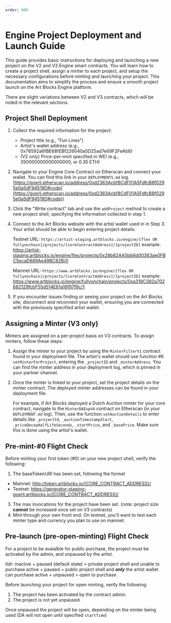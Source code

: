 ```yaml
---
order: 800
---
```


# Engine Project Deployment and Launch Guide

This guide provides basic instructions for deploying and launching a new project on the V2 and V3 Engine smart contracts. You will learn how to create a project shell, assign a minter to each project, and setup the necessary configurations before minting and launching your project. This documentation aims to simplify the process and ensure a smooth project launch on the Art Blocks Engine platform.

There are slight variations between V2 and V3 contracts, which will be noted in the relevant sections. 

## Project Shell Deployment

1.  Collect the required information for the project:
    -   Project title (e.g., "Fun Lines")
    -   Artist's wallet address (e.g., 0x78592a6fBE68fEBf226040a5D25ad7e69F2FeAb6)
    -   (V2 only) Price-per-mint specified in WEI (e.g., 350000000000000000, or 0.35 ETH)
2.  Navigate to your Engine Core Contract on Etherscan and connect your wallet. You can find this link in your `DEPLOYMENTS.md` log. [https://goerli.etherscan.io/address/0xd2363Acbf8CdF01A5FdfcB8f0295e0a5dF94518D#code](https://goerli.etherscan.io/address/0xd2363Acbf8CdF01A5FdfcB8f0295e0a5dF94518D#code)) 
    
3.  Click the "Write contract" tab and use the `addProject` method to create a new project shell, specifying the information collected in step 1.
    
4.  Connect to the Art Blocks website with the artist wallet used in in Step 3. Your artist should be able to begin entering project details.

	Testnet URL: `https://artist-staging.artblocks.io/engine/[flex OR fullyonchain]/projects/[coreContractAddress]/[projectID]` 
	example: https://artist-staging.artblocks.io/engine/flex/projects/0x28b82AA5bb6d00363ae0FBC5ecaD689Ae49BC82B/0

	Mainnet URL: `https://www.artblocks.io/engine/[flex OR fullyonchain]/projects/[coreContractAddress]/[projectID]`
	example: https://www.artblocks.io/engine/fullyonchain/projects/0xa319C382a702682129fcbF55d514E61a16f97f9c/1
    
5.  If you encounter issues finding or seeing your project on the Art Blocks site, disconnect and reconnect your wallet, ensuring you are connected with the previously specified artist wallet.

## Assigning a Minter (V3 only)

Minters are assigned on a per-project basis on V3 contracts. To assign minters, follow these steps: 

1.  Assign the minter to your project by using the `MinterFilterV1` contract found in your deployment file. The artist's wallet should use function #6 `setMinterForProject`, entering the `_projectID` and `_minterAddress`. You can find the minter address in your deployment log, which is pinned in your partner channel.
    
2.  Once the minter is linked to your project, set the project details on the minter contract. The deployed minter addresses can be found in your deployment file.

	For example, if Art Blocks deployed a Dutch Auction minter for your core contract, navigate to the  `MinterDAExpV4`  contract on Etherscan (in your `DEPLOYMENT.md` log). Then, use the function `setAuctionDetails` to enter details like  `_projectId`,  `_auctionTimestampStart`,  `_priceDecayHalfLifeSeconds`,  `_startPrice`, and  `_basePrice`. Make sure this is done using the artist's wallet.
    

## Pre-mint-#0 Flight Check

Before minting your first token (#0) on your new project shell, verify the following:

1.  The baseTokenURI has been set, following the format 
 - Mainnet: http://token.artblocks.io/{CORE_CONTRACT_ADDRESS}/
 - Testnet: https://generator-staging-goerli.artblocks.io/[CORE_CONTRACT_ADDRESS]/
3. The max invocations for the project have been set. (note: project size **cannot** be increased once set on V3 contracts)
4. Mint through your own front end. On testnet, you'll want to test each minter type and currency you plan to use on mainnet.

## Pre-launch (pre-open-minting) Flight Check

For a project to be avaialble for public purchase, the project must be activated by the admin, and unpaused by the artist.

tldr:
inactive + paused (default state) = private project shell and unable to purchase
active + paused = public project shell and ***only*** the artist wallet can purchase
active + unpaused = open to purchase

Before launching your project for open minting, verify the following:

1.  The project has been activated by the contract admin.
2.  The project is not yet unpaused.

Once unpaused the project will be open, depending on the minter being used (DA will not open until specified `startTime`)
